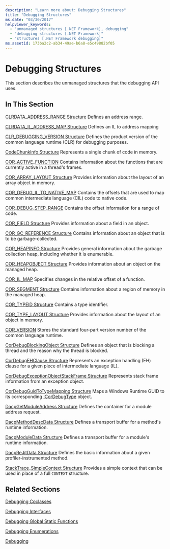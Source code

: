 ```yaml
---
description: "Learn more about: Debugging Structures"
title: "Debugging Structures"
ms.date: "03/30/2017"
helpviewer_keywords:
  - "unmanaged structures [.NET Framework], debugging"
  - "debugging structures [.NET Framework]"
  - "structures [.NET Framework debugging]"
ms.assetid: 173ba2c2-ab34-49ae-b6a8-e5c49882bf05
---
```

# Debugging Structures

This section describes the unmanaged structures that the debugging API uses.

## In This Section

 [CLRDATA_ADDRESS_RANGE Structure](clrdata-address-range-structure.md)
 Defines an address range.

 [CLRDATA_IL_ADDRESS_MAP Structure](clrdata-il-address-map-structure.md)
 Defines an IL to address mapping

 [CLR_DEBUGGING_VERSION Structure](clr-debugging-version-structure.md)
 Defines the product version of the common language runtime (CLR) for debugging purposes.

 [CodeChunkInfo Structure](codechunkinfo-structure.md)
 Represents a single chunk of code in memory.

 [COR_ACTIVE_FUNCTION](cor-active-function-structure.md)
 Contains information about the functions that are currently active in a thread's frames.

 [COR_ARRAY_LAYOUT Structure](cor-array-layout-structure.md)
 Provides information about the layout of an array object in memory.

 [COR_DEBUG_IL_TO_NATIVE_MAP](cor-debug-il-to-native-map-structure.md)
 Contains the offsets that are used to map common intermediate language (CIL) code to native code.

 [COR_DEBUG_STEP_RANGE](cor-debug-step-range-structure.md)
 Contains the offset information for a range of code.

 [COR_FIELD Structure](cor-field-structure.md)
 Provides information about a field in an object.

 [COR_GC_REFERENCE Structure](cor-gc-reference-structure.md)
 Contains information about an object that is to be garbage-collected.

 [COR_HEAPINFO Structure](cor-heapinfo-structure.md)
 Provides general information about the garbage collection heap, including whether it is enumerable.

 [COR_HEAPOBJECT Structure](cor-heapobject-structure.md)
 Provides information about an object on the managed heap.

 [COR_IL_MAP](cor-il-map-structure.md)
 Specifies changes in the relative offset of a function.

 [COR_SEGMENT Structure](cor-segment-structure.md)
 Contains information about a region of memory in the managed heap.

 [COR_TYPEID Structure](cor-typeid-structure.md)
 Contains a type identifier.

 [COR_TYPE_LAYOUT Structure](cor-type-layout-structure.md)
 Provides information about the layout of an object in memory.

 [COR_VERSION](cor-version-structure.md)
 Stores the standard four-part version number of the common language runtime.

 [CorDebugBlockingObject Structure](cordebugblockingobject-structure.md)
 Defines an object that is blocking a thread and the reason why the thread is blocked.

 [CorDebugEHClause Structure](cordebugehclause-structure.md)
 Represents an exception handling (EH) clause for a given piece of intermediate language (IL).

 [CorDebugExceptionObjectStackFrame Structure](cordebugexceptionobjectstackframe-structure.md)
 Represents stack frame information from an exception object.

 [CorDebugGuidToTypeMapping Structure](cordebugguidtotypemapping-structure.md)
 Maps a Windows Runtime GUID to its corresponding [ICorDebugType](icordebugtype-interface.md) object.

 [DacpGetModuleAddress Structure](dacpgetmoduleaddress-structure.md)
 Defines the container for a module address request.

 [DacpMethodDescData Structure](dacpmethoddescdata-structure.md)
 Defines a transport buffer for a method's runtime information.

 [DacpModuleData Structure](dacpmoduledata-structure.md)
 Defines a transport buffer for a module's runtime information.

 [DacpReJitData Structure](dacprejitdata-structure.md)
 Defines the basic information about a given profiler-instrumented method.

 [StackTrace_SimpleContext Structure](stacktrace-simplecontext-structure.md)
 Provides a simple context that can be used in place of a full `CONTEXT` structure.

## Related Sections

 [Debugging Coclasses](debugging-coclasses.md)

 [Debugging Interfaces](debugging-interfaces.md)

 [Debugging Global Static Functions](debugging-global-static-functions.md)

 [Debugging Enumerations](debugging-enumerations.md)

 [Debugging](index.md)
